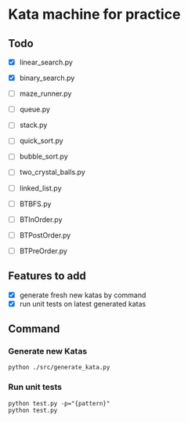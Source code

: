 # Kata machine for practice

## Todo

- [x] linear_search.py
- [x] binary_search.py
- [ ] maze_runner.py
- [ ] queue.py
- [ ] stack.py
- [ ] quick_sort.py
- [ ] bubble_sort.py
- [ ] two_crystal_balls.py
- [ ] linked_list.py
- [ ] BTBFS.py
- [ ] BTInOrder.py
- [ ] BTPostOrder.py
- [ ] BTPreOrder.py


## Features to add

- [x] generate fresh new katas by command
- [x] run unit tests on latest generated katas

## Command

### Generate new Katas

```
python ./src/generate_kata.py
```

### Run unit tests

```
python test.py -p="{pattern}" 
python test.py
```
